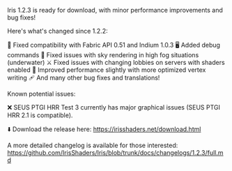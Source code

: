 Iris 1.2.3 is ready for download, with minor performance improvements and bug fixes!

Here's what's changed since 1.2.2:

🧭 Fixed compatibility with Fabric API 0.51 and Indium 1.0.3
🖥️ Added debug commands
🌊 Fixed issues with sky rendering in high fog situations (underwater)
⚔️ Fixed issues with changing lobbies on servers with shaders enabled
🚤 Improved performance slightly with more optimized vertex writing
🩹 And many other bug fixes and translations!

Known potential issues:

❌ SEUS PTGI HRR Test 3 currently has major graphical issues (SEUS PTGI HRR 2.1 is compatible).

⬇️ Download the release here: https://irisshaders.net/download.html

A more detailed changelog is available for those interested: https://github.com/IrisShaders/Iris/blob/trunk/docs/changelogs/1.2.3/full.md
